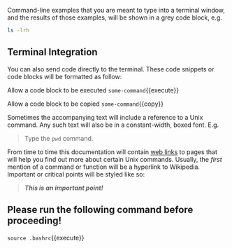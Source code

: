 
Command-line examples that you are meant to type into a terminal window, and the results of those examples, will be shown in a grey code block, e.g.

```bash
ls -lrh
```

## Terminal Integration
You can also send code directly to the terminal. These code snippets or code blocks will be formatted as follow:

Allow a code block to be executed `some-command`{{execute}}

Allow a code block to be copied `some-command`{{copy}}

Sometimes the accompanying text will include a reference to a Unix command. Any such text will also be in a constant-width, boxed font. E.g.

>Type the `pwd` command.

From time to time this documentation will contain [web links][] to pages that will help you find out more about certain Unix commands. Usually, the _first_ mention of a command or function will be a hyperlink to Wikipedia. Important or critical points will be styled like so:

>***This is an important point!***

[web links]: http://en.wikipedia.org/wiki/Hyperlink

## Please run the following command before proceeding!

`source .bashrc`{{execute}}
